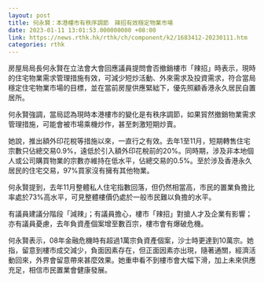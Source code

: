 ```yaml
---
layout: post
title: 何永賢：本港樓市有秩序調節　辣招有效穩定物業市場
date: 2023-01-11 13:01:53.000000000 +08:00
link: https://news.rthk.hk/rthk/ch/component/k2/1683412-20230111.htm
categories: rthk
---
```


房屋局局長何永賢在立法會大會回應議員提問會否撤銷樓市「辣招」時表示，現時的住宅物業需求管理措施有效，可減少短炒活動、外來需求及投資需求，符合當局穩定住宅物業市場的目標，並在當前房屋供應緊絀下，優先照顧香港永久居民自置居所。

何永賢強調，當局認為現時本港樓市的變化是有秩序調節，如果貿然撤銷物業需求管理措施，可能會被市場乘機炒作，甚至刺激短期炒賣。

她說，推出額外印花稅等措施以來，一直行之有效。去年1至11月，短期轉售住宅宗數只佔總交易0.9%，遠低於引入額外印花稅前的20%。同時期，涉及非本地個人或公司購買物業的宗數亦維持在低水平，佔總交易的0.5%。至於涉及香港永久居民的住宅交易，97%買家沒有擁有其他物業。

何永賢提到，去年11月整體私人住宅指數回落，但仍然相當高，市民的置業負擔比率處於73%高水平，可見整體樓價仍處於一般市民難以負擔的水平。

有議員建議分階段「減辣」；有議員擔心，樓市「辣招」對搶人才及企業有影響；亦有議員憂慮，去年負資產個案增至數百宗，樓市會有爆破危機。

何永賢表示，08年金融危機時有超過1萬宗負資產個案，沙士時更達到10萬宗。她指，留意到樓市成交減少，負面因素存在，但正面因素亦出現，隨著通關，經濟活動回來，外界會留意帶來甚麼效果。她重申看不到樓市會大幅下滑，加上未來供應充足，相信市民置業會健康發展。
